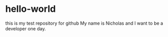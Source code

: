 # hello-world
this is my test repository for github
My name is Nicholas and I want to be a developer one day.

